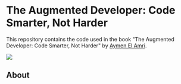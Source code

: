 # The Augmented Developer: Code Smarter, Not Harder

This repository contains the code used in the book "The Augmented Developer: Code Smarter, Not Harder" by [Aymen El Amri](https://www.linkedin.com/in/elamriaymen/).

[![](assets/3d.png)](#)

## About
